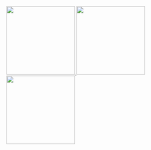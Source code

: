 <a href="https://github.com/PedroHteles">
<img height="180em" src="https://github-readme-stats.vercel.app/api/top-langs/?username=PedroHteles&layout=compact&langs_count=7&theme=dracula"/>
<img height="180em" src="https://github-readme-stats.vercel.app/api?username=PedroHteles&theme=tokyonight&show_icons=true"/>
</div>

<img height="180em" src="https://c.tenor.com/IvBIKwbv6VIAAAAC/orange-juice-meme-orange-juice.gif"/>
